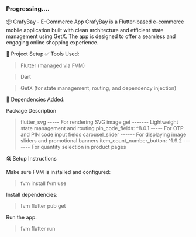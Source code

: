 ### Progressing.... ####

📦 CrafyBay - E-Commerce App
CrafyBay is a Flutter-based e-commerce mobile application built with clean architecture and efficient state management using GetX. The app is designed to offer a seamless and engaging online shopping experience.

🚀 Project Setup
✅ Tools Used:
  > Flutter (managed via FVM)
  
  > Dart
  
  > GetX (for state management, routing, and dependency injection)

📁 Dependencies Added:

Package	Description
  > flutter_svg	----- For rendering SVG image
  > get	------- Lightweight state management and routing
  > pin_code_fields: ^8.0.1	----- For OTP and PIN code input fields
  > carousel_slider	------ For displaying image sliders and promotional banners
  > item_count_number_button: ^1.9.2	------- For quantity selection in product pages

🛠 Setup Instructions

Make sure FVM is installed and configured:
> fvm install
> fvm use

Install dependencies:
> fvm flutter pub get

Run the app:
> fvm flutter run
